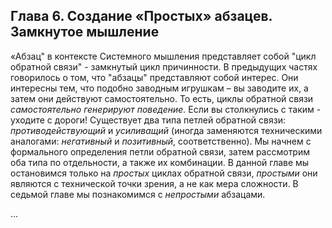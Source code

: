 ## Глава 6. Создание «Простых» абзацев. Замкнутое мышление
«Абзац" в контексте Системного мышления представляет собой "цикл обратной связи" - замкнутый цикл причинности. В предыдущих частях говорилось о том, что "абзацы" представляют собой интерес. Они интересны тем, что подобно заводным игрушкам – вы заводите их, а затем они действуют самостоятельно. То есть, циклы обратной связи *самостоятельно генерируют поведение.* Если вы столкнулись с таким - уходите с дороги!
Существует два типа петлей обратной связи: *противодействующий* и *усиливащий* (иногда заменяются техническими аналогами: *негативный* и *позитивный*, соответственно). Мы начнем с формального определения петли обратной связи, затем рассмотрим оба типа по отдельности, а также их комбинации. В данной главе мы остановимся только на *простых* циклах обратной связи, *простыми* они являются с технической точки зрения, а не как мера сложности. В седьмой главе мы познакомимся с *непростыми* абзацами.


...
